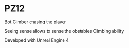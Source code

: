 # PZ12

Bot Climber chasing the player

Seeing sense allows to sense the obstables
Climbing ability

Developed with Unreal Engine 4
